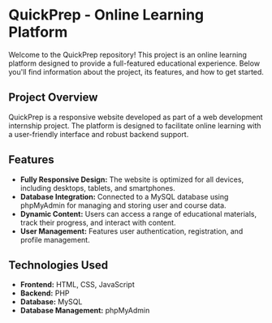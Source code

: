 # QuickPrep - Online Learning Platform

Welcome to the QuickPrep repository! This project is an online learning platform designed to provide a full-featured educational experience. Below you'll find information about the project, its features, and how to get started.

## Project Overview

QuickPrep is a responsive website developed as part of a web development internship project. The platform is designed to facilitate online learning with a user-friendly interface and robust backend support.

## Features

- **Fully Responsive Design:** The website is optimized for all devices, including desktops, tablets, and smartphones.
- **Database Integration:** Connected to a MySQL database using phpMyAdmin for managing and storing user and course data.
- **Dynamic Content:** Users can access a range of educational materials, track their progress, and interact with content.
- **User Management:** Features user authentication, registration, and profile management.

## Technologies Used

- **Frontend:** HTML, CSS, JavaScript
- **Backend:** PHP
- **Database:** MySQL
- **Database Management:** phpMyAdmin

  


